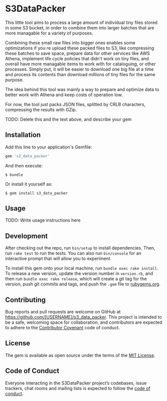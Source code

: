 # S3DataPacker

This little tool aims to process a large amount of individual tiny files stored in some S3 bucket,
in order to combine them into larger batches that are more managable for a variety of purposes.

Combining these small raw files into bigger ones enables some optimizations if you re upload these
packed files to S3, like compressing these batches to save space, prepare data for other services
like AWS Athena, implement life cycle policies that didn't work on tiny files, and overall have
more managable items to work with for cataloguing, or other processes. Simply put, it will be easier
to download one big file at a time and process its contents than download millions of tiny files
for the same purpose.

The idea behind this tool was mainly a way to prepare and optimize data to better work with Athena
and keep costs of operation low.

For now, the tool just packs JSON files, splitted by CRLB characters, compressing the results with
GZip.

TODO: Delete this and the text above, and describe your gem

## Installation

Add this line to your application's Gemfile:

```ruby
gem 's3_data_packer'
```

And then execute:

    $ bundle

Or install it yourself as:

    $ gem install s3_data_packer

## Usage

TODO: Write usage instructions here

## Development

After checking out the repo, run `bin/setup` to install dependencies. Then, run `rake test` to run the tests. You can also run `bin/console` for an interactive prompt that will allow you to experiment.

To install this gem onto your local machine, run `bundle exec rake install`. To release a new version, update the version number in `version.rb`, and then run `bundle exec rake release`, which will create a git tag for the version, push git commits and tags, and push the `.gem` file to [rubygems.org](https://rubygems.org).

## Contributing

Bug reports and pull requests are welcome on GitHub at https://github.com/[USERNAME]/s3_data_packer. This project is intended to be a safe, welcoming space for collaboration, and contributors are expected to adhere to the [Contributor Covenant](http://contributor-covenant.org) code of conduct.

## License

The gem is available as open source under the terms of the [MIT License](https://opensource.org/licenses/MIT).

## Code of Conduct

Everyone interacting in the S3DataPacker project’s codebases, issue trackers, chat rooms and mailing lists is expected to follow the [code of conduct](https://github.com/[USERNAME]/s3_data_packer/blob/master/CODE_OF_CONDUCT.md).
